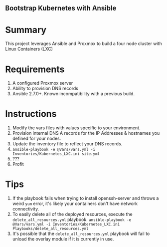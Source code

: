 ## Bootstrap Kubernetes with Ansible

# Summary
This project leverages Ansible and Proxmox to build a four node cluster with Linux Containers (LXC)

# Requirements
1) A configured Proxmox server
2) Ability to provision DNS records
3) Ansible 2.7.0+. Known incompatibility with a previous build. 

# Instructions

1) Modify the vars files with values specific to your environment.
2) Provision internal DNS A records for the IP Addresses & hostnames you defined for your nodes.
3) Update the inventory file to reflect your DNS records.
3) `ansible-playbook -e @Vars/vars.yml -i Inventories/Kubernetes_LXC.ini site.yml`
4) ???
5) Profit

# Tips

1) If the playbook fails when trying to install openssh-server and throws a weird `yum` error, it's likely your containers don't have network connectivity.
2) To easily delete all of the deployed resources, execute the `delete_all_resources.yml` playbook. `ansible-playbook -e @Vars/vars.yml -i Inventories/Kubernetes_LXC.ini Playbooks/delete_all_resources.yml`
3) It's possible that the `delete_all_resources.yml` playbook will fail to unload the overlay module if it is currently in use. 